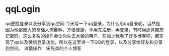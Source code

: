 # qqLogin
qq便捷登录以及分享到qq空间
今天写一下qq登录，为什么用qq登录呢，当然是因为他那庞大的基础人流量啊，方便便捷，不用先注册，再登录，有时候还肯能忘记密码，这么复杂的操作会让你失去大量的用户，在加上我看了好多博客吧，都实现了qq以及微信登录功能，所以在这里讲一下QQ的登录，以及分享给好友和分享到空间。
详情操作：宋先森的个人博客

